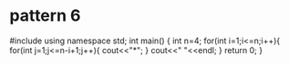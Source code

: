 # pattern 6
#include <iostream>
using namespace std;
int main() {
   int n=4;
   for(int i=1;i<=n;i++){
       for(int j=1;j<=n-i+1;j++){
           cout<<"*";
       }
       cout<<" "<<endl;
   }
    return 0;
}
